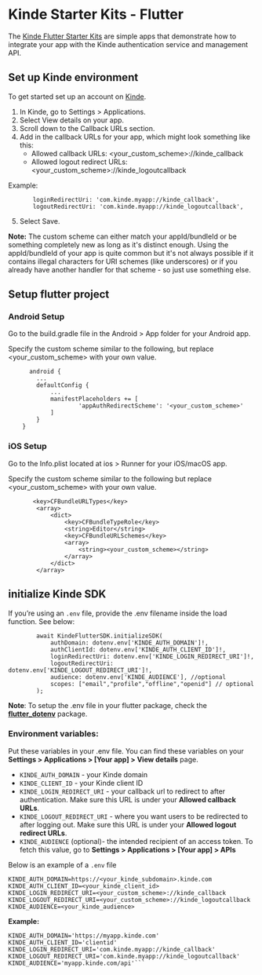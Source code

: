 # Kinde Starter Kits - Flutter

The [Kinde Flutter Starter Kits](https://github.com/kinde-starter-kits/flutter-starter-kit) are simple apps
that demonstrate how to integrate your app with the Kinde authentication service and management API.

## Set up Kinde environment

To get started set up an account on [Kinde](https://app.kinde.com/register).
1. In Kinde, go to Settings > Applications.
2. Select View details on your app. 
3. Scroll down to the Callback URLs section.
4. Add in the callback URLs for your app, which might look something like this:
   - Allowed callback URLs: <your_custom_scheme>://kinde_callback
   - Allowed logout redirect URLs: <your_custom_scheme>://kinde_logoutcallback
   
Example:

           loginRedirectUri: 'com.kinde.myapp://kinde_callback',
           logoutRedirectUri: 'com.kinde.myapp://kinde_logoutcallback',
5. Select Save.

**Note:** The custom scheme can either match your appId/bundleId or be something completely new as long as it's distinct enough. Using the appId/bundleId of your app is quite common but it's not always possible if it contains illegal characters for URI schemes (like underscores) or if you already have another handler for that scheme - so just use something else.

## Setup flutter project
### Android Setup

Go to the build.gradle file in the Android > App folder for your Android app.

Specify the custom scheme similar to the following, but replace <your_custom_scheme> with your own value.

          android {
            ...
            defaultConfig {
                ...
                manifestPlaceholders += [
                        'appAuthRedirectScheme': '<your_custom_scheme>'
                ]
            }
        }

### iOS Setup

Go to the Info.plist located at ios > Runner for your iOS/macOS app.

Specify the custom scheme similar to the following but replace <your_custom_scheme> with your own value.

           <key>CFBundleURLTypes</key>
            <array>
                <dict>
                    <key>CFBundleTypeRole</key>
                    <string>Editor</string>
                    <key>CFBundleURLSchemes</key>
                    <array>
                        <string><your_custom_scheme></string>
                    </array>
                </dict>
            </array>

## initialize Kinde SDK

If you’re using an `.env` file, provide the .env filename inside the load function. See below:

            await KindeFlutterSDK.initializeSDK(
                authDomain: dotenv.env['KINDE_AUTH_DOMAIN']!,
                authClientId: dotenv.env['KINDE_AUTH_CLIENT_ID']!,
                loginRedirectUri: dotenv.env['KINDE_LOGIN_REDIRECT_URI']!,
                logoutRedirectUri: dotenv.env['KINDE_LOGOUT_REDIRECT_URI']!,
                audience: dotenv.env['KINDE_AUDIENCE'], //optional
                scopes: ["email","profile","offline","openid"] // optional
            );

**Note**: To setup the .env file in your flutter package, check the **[flutter_dotenv](https://pub.dev/packages/flutter_dotenv)** package.

### Environment variables:
Put these variables in your .env file. You can find these variables on your **Settings > Applications > [Your app] > View details** page.

* `KINDE_AUTH_DOMAIN` - your Kinde domain
* `KINDE_CLIENT_ID` - your Kinde client ID 
* `KINDE_LOGIN_REDIRECT_URI` - your callback url to redirect to after authentication. Make sure this URL is under your **Allowed callback URLs**. 
* `KINDE_LOGOUT_REDIRECT_URI` - where you want users to be redirected to after logging out. Make sure this URL is under your **Allowed logout redirect URLs**. 
* `KINDE_AUDIENCE` (optional)- the intended recipient of an access token. To fetch this value, go to **Settings > Applications > [Your app] > APIs**

Below is an example of a `.env` file

```
KINDE_AUTH_DOMAIN=https://<your_kinde_subdomain>.kinde.com
KINDE_AUTH_CLIENT_ID=<your_kinde_client_id>
KINDE_LOGIN_REDIRECT_URI=<your_custom_scheme>://kinde_callback
KINDE_LOGOUT_REDIRECT_URI=<your_custom_scheme>://kinde_logoutcallback
KINDE_AUDIENCE=<your_kinde_audience>
```
**Example:**

```
KINDE_AUTH_DOMAIN='https://myapp.kinde.com'
KINDE_AUTH_CLIENT_ID='clientid'
KINDE_LOGIN_REDIRECT_URI='com.kinde.myapp://kinde_callback'
KINDE_LOGOUT_REDIRECT_URI='com.kinde.myapp://kinde_logoutcallback'
KINDE_AUDIENCE='myapp.kinde.com/api'```
